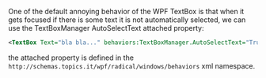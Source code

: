 One of the default annoying behavior of the WPF TextBox is that when it gets focused if there is some text it is not automatically selected, we can use the TextBoxManager AutoSelectText attached property:

```xml
<TextBox Text="bla bla..." behaviors:TextBoxManager.AutoSelectText="True" />
```

the attached property is defined in the `http://schemas.topics.it/wpf/radical/windows/behaviors` xml namespace.